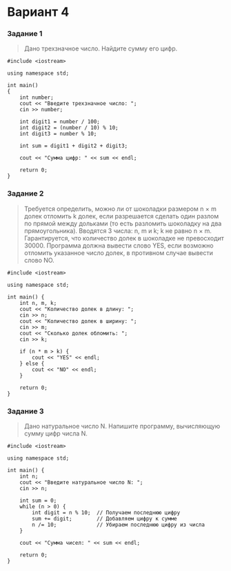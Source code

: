 # Вариант 4

### Задание 1

> Дано трехзначное число. Найдите сумму его цифр.

```
#include <iostream>

using namespace std;

int main()
{
    int number;
    cout << "Введите трехзначное число: ";
    cin >> number;

    int digit1 = number / 100;          
    int digit2 = (number / 10) % 10;    
    int digit3 = number % 10;           

    int sum = digit1 + digit2 + digit3; 

    cout << "Сумма цифр: " << sum << endl;

    return 0;
}
```


### Задание 2 

> Требуется определить, можно ли от шоколадки размером n × m долек отломить k долек, если разрешается сделать один разлом по прямой между дольками (то есть разломить шоколадку на два прямоугольника).
Вводятся 3 числа: n, m и k; k не равно n × m. Гарантируется, что количество долек в шоколадке не превосходит 30000.
Программа должна вывести слово YES, если возможно отломить указанное число долек, в противном случае вывести слово NO.


```
#include <iostream>

using namespace std;

int main() {
    int n, m, k;
    cout << "Количество долек в длину: ";
    cin >> n;
    cout << "Количество долек в ширину: ";
    cin >> m;
    cout << "Сколько долек обломить: ";
    cin >> k;

    if (n * m > k) {
        cout << "YES" << endl;
    } else {
        cout << "NO" << endl;
    }

    return 0;
}
```

### Задание 3

> Дано натуральное число N. Напишите программу, вычисляющую сумму цифр числа N.

```
#include <iostream>

using namespace std;

int main() {
    int n;
    cout << "Введите натуральное число N: ";
    cin >> n;

    int sum = 0;
    while (n > 0) {
        int digit = n % 10;  // Получаем последнюю цифру
        sum += digit;        // Добавляем цифру к сумме
        n /= 10;             // Убираем последнюю цифру из числа
    }

    cout << "Сумма чисел: " << sum << endl;

    return 0;
}
```

